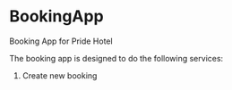 # BookingApp
Booking App for Pride Hotel

The booking app is designed to do the following services:
1. Create new booking
